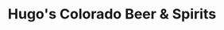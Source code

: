 ---
title: "Hugo's Colorado Beer & Spirits"
url: /denver/hugos-colorado-beer-und-spirits/
shop: Spirituosen
---
